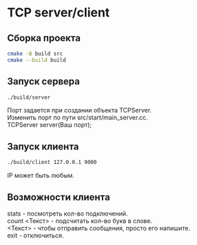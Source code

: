 # TCP server/client

## Сборка проекта

```bash
cmake -B build src
cmake --build build
```

## Запуск сервера

```bash
./build/server
```

Порт задается при создании объекта TCPServer. \
Изменить порт по пути src/start/main_server.cc. \
TCPServer server(Ваш порт);

## Запуск клиента

```bash
./build/client 127.0.0.1 9000
```

IP может быть любым.

## Возможности клиента

stats - посмотреть кол-во подключений. \
count <Текст> - подсчитать кол-во букв в слове. \
<Текст> - чтобы отправить сообщения, просто его напишите. \
exit - отключиться.